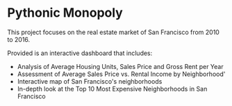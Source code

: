 # Pythonic Monopoly

This project focuses on the real estate market of San Francisco from 2010 to 2016.

Provided is an interactive dashboard that includes:
- Analysis of Average Housing Units, Sales Price and Gross Rent per Year
- Assessment of Average Sales Price vs. Rental Income by Neighborhood'
- Interactive map of San Francisco's neighborhoods
- In-depth look at the Top 10 Most Expensive Neighborhoods in San Francisco

